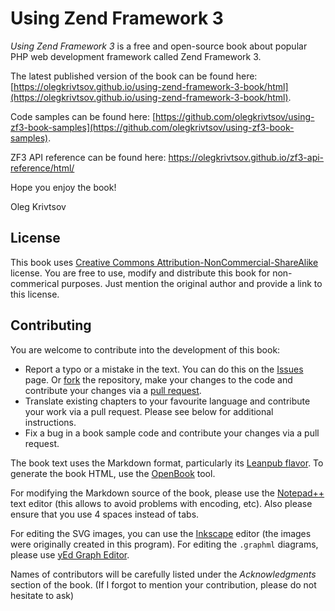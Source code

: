 # Using Zend Framework 3

*Using Zend Framework 3* is a free and open-source book about popular PHP web development framework called
Zend Framework 3.

The latest published version of the book can be found here: 
[https://olegkrivtsov.github.io/using-zend-framework-3-book/html](https://olegkrivtsov.github.io/using-zend-framework-3-book/html).

Code samples can be found here: 
[https://github.com/olegkrivtsov/using-zf3-book-samples](https://github.com/olegkrivtsov/using-zf3-book-samples).

ZF3 API reference can be found here: https://olegkrivtsov.github.io/zf3-api-reference/html/

Hope you enjoy the book!

Oleg Krivtsov

## License

This book uses [Creative Commons Attribution-NonCommercial-ShareAlike](https://creativecommons.org/licenses/by-nc-sa/4.0/) license.
You are free to use, modify and distribute this book for non-commerical purposes. Just mention the original author and provide a link
to this license.

## Contributing

You are welcome to contribute into the development of this book:

  * Report a typo or a mistake in the text. You can do this on the [Issues](https://github.com/olegkrivtsov/using-zend-framework-3-book/issues) page. 
    Or [fork](https://help.github.com/articles/fork-a-repo/) the repository, make your changes to the code and contribute your changes via a [pull request](https://help.github.com/articles/about-pull-requests/).
  * Translate existing chapters to your favourite language and contribute your work via a pull request. Please see below for additional instructions.
  * Fix a bug in a book sample code and contribute your changes via a pull request.

The book text uses the Markdown format, particularly its [Leanpub flavor](https://leanpub.com/help/manual). 
To generate the book HTML, use the [OpenBook](https://github.com/olegkrivtsov/openbook) tool.
  
For modifying the Markdown source of the book, please use the [Notepad++](https://notepad-plus-plus.org/) text editor (this allows
to avoid problems with encoding, etc). Also please ensure that you use 4 spaces instead of tabs.  

For editing the SVG images, you can use the [Inkscape](https://inkscape.org/ru/download/) editor (the images were originally created in this program). For editing the `.graphml` diagrams, please use [yEd Graph Editor](https://www.yworks.com/products/yed).

Names of contributors will be carefully listed under the *Acknowledgments* section of the book. (If I forgot to mention your contribution, please do not hesitate to ask)
